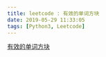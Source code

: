 ```yaml
---
title: leetcode : 有效的单词方块
date: 2019-05-29 11:33:05
tags: [Python3, Leetcode]
---
```


[有效的单词方块](https://leetcode-cn.com/problems/valid-word-square/)

